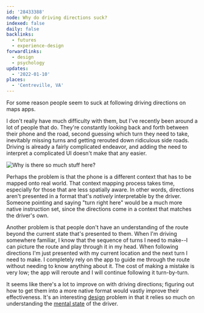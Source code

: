 ```yaml
---
id: '28433388'
node: Why do driving directions suck?
indexed: false
daily: false
backlinks:
  - futures
  - experience-design
forwardlinks:
  - design
  - psychology
updates:
  - '2022-01-10'
places:
  - 'Centreville, VA'
---
```

For some reason people seem to suck at following driving directions on maps apps. 

I don't really have much difficulty with them, but I've recently been around a lot of people that do. They're constantly looking back and forth between their phone and the road, second guessing which turn they need to take, inevitably missing turns and getting rerouted down ridiculous side roads. Driving is already a fairly complicated endeavor, and adding the need to interpret a complicated UI doesn't make that any easier. 

![](images/28433388/SRanBAFITv.webp "Why is there so much stuff here?")

Perhaps the problem is that the phone is a different context that has to be mapped onto real world. That context mapping process takes time, especially for those that are less spatially aware. In other words, directions aren't presented in a format that's *natively* interpretable by the driver. Someone pointing and saying "turn right here" would be a much more native instruction set, since the directions come in a context that matches the driver's own. 

Another problem is that people don't have an understanding of the route beyond the current state that's presented to them. When I'm driving somewhere familiar, I know that the sequence of turns I need to make--I can picture the route and play through it in my head. When following directions I'm just presented with my current location and the next turn I need to make. I completely rely on the app to guide me through the route without needing to know anything about it. The cost of making a mistake is very low; the app will reroute and I will continue following it turn-by-turn. 

It seems like there's a lot to improve on with driving directions; figuring out how to get them into a more native format would vastly improve their effectiveness. It's an interesting [design](design.md) problem in that it relies so much on understanding the [mental state](psychology.md) of the driver. 




